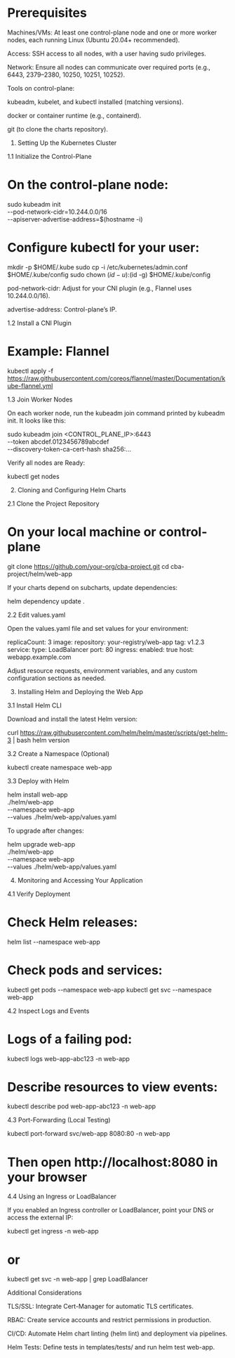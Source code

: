 # Prerequisites

Machines/VMs: At least one control-plane node and one or more worker nodes, each running Linux (Ubuntu 20.04+ recommended).

Access: SSH access to all nodes, with a user having sudo privileges.

Network: Ensure all nodes can communicate over required ports (e.g., 6443, 2379–2380, 10250, 10251, 10252).

Tools on control-plane:

kubeadm, kubelet, and kubectl installed (matching versions).

docker or container runtime (e.g., containerd).

git (to clone the charts repository).

1. Setting Up the Kubernetes Cluster

1.1 Initialize the Control-Plane

# On the control-plane node:
sudo kubeadm init \
  --pod-network-cidr=10.244.0.0/16 \
  --apiserver-advertise-address=$(hostname -i)

# Configure kubectl for your user:
mkdir -p $HOME/.kube
sudo cp -i /etc/kubernetes/admin.conf $HOME/.kube/config
sudo chown $(id -u):$(id -g) $HOME/.kube/config

pod-network-cidr: Adjust for your CNI plugin (e.g., Flannel uses 10.244.0.0/16).

advertise-address: Control-plane’s IP.

1.2 Install a CNI Plugin

# Example: Flannel
kubectl apply -f https://raw.githubusercontent.com/coreos/flannel/master/Documentation/kube-flannel.yml

1.3 Join Worker Nodes

On each worker node, run the kubeadm join command printed by kubeadm init. It looks like this:

sudo kubeadm join <CONTROL_PLANE_IP>:6443 \
  --token abcdef.0123456789abcdef \
  --discovery-token-ca-cert-hash sha256:...

Verify all nodes are Ready:

kubectl get nodes

2. Cloning and Configuring Helm Charts

2.1 Clone the Project Repository

# On your local machine or control-plane
git clone https://github.com/your-org/cba-project.git
cd cba-project/helm/web-app

If your charts depend on subcharts, update dependencies:

helm dependency update .

2.2 Edit values.yaml

Open the values.yaml file and set values for your environment:

replicaCount: 3
image:
  repository: your-registry/web-app
  tag: v1.2.3
service:
  type: LoadBalancer
  port: 80
ingress:
  enabled: true
  host: webapp.example.com

Adjust resource requests, environment variables, and any custom configuration sections as needed.

3. Installing Helm and Deploying the Web App

3.1 Install Helm CLI

Download and install the latest Helm version:

curl https://raw.githubusercontent.com/helm/helm/master/scripts/get-helm-3 | bash
helm version

3.2 Create a Namespace (Optional)

kubectl create namespace web-app

3.3 Deploy with Helm

helm install web-app \
  ./helm/web-app \
  --namespace web-app \
  --values ./helm/web-app/values.yaml

To upgrade after changes:

helm upgrade web-app \
  ./helm/web-app \
  --namespace web-app \
  --values ./helm/web-app/values.yaml

4. Monitoring and Accessing Your Application

4.1 Verify Deployment

# Check Helm releases:
helm list --namespace web-app

# Check pods and services:
kubectl get pods --namespace web-app
kubectl get svc --namespace web-app

4.2 Inspect Logs and Events

# Logs of a failing pod:
kubectl logs web-app-abc123 -n web-app

# Describe resources to view events:
kubectl describe pod web-app-abc123 -n web-app

4.3 Port-Forwarding (Local Testing)

kubectl port-forward svc/web-app 8080:80 -n web-app
# Then open http://localhost:8080 in your browser

4.4 Using an Ingress or LoadBalancer

If you enabled an Ingress controller or LoadBalancer, point your DNS or access the external IP:

kubectl get ingress -n web-app
# or
kubectl get svc -n web-app | grep LoadBalancer

Additional Considerations

TLS/SSL: Integrate Cert-Manager for automatic TLS certificates.

RBAC: Create service accounts and restrict permissions in production.

CI/CD: Automate Helm chart linting (helm lint) and deployment via pipelines.

Helm Tests: Define tests in templates/tests/ and run helm test web-app.

